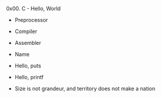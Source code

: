 0x00. C - Hello, World

* Preprocessor

* Compiler

* Assembler

* Name

* Hello, puts

* Hello, printf

* Size is not grandeur, and territory does not make a nation

